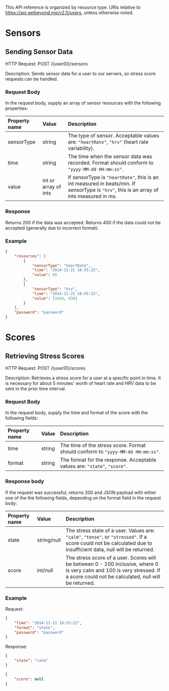 This API reference is organized by resource type. URIs relative to https://api.getbeyond.me/v2.0/users, unless otherwise noted.

# Sensors #
## Sending Sensor Data ##
HTTP Request: POST /{userID}/sensors

Description: Sends sensor data for a user to our servers, so stress score requests can be handled.

### Request Body ###
In the request body, supply an array of sensor resources with the following properties:

Property name | Value | Description
:--- | :--- | :---
sensorType | string | The type of sensor. Acceptable values are: `"heartRate"`, `"hrv"` (heart rate variability).
time | string | The time when the sensor data was recorded. Format should conform to `"yyyy-MM-dd HH:mm:ss"`.
value | int or array of ints | If sensorType is `"heartRate"`, this is an int measured in beats/min. If sensorType is `"hrv"`, this is an array of ints measured in ms.

### Response ###
Returns 200 if the data was accepted. Returns 400 if the data could not be accepted (generally due to incorrect format).

### Example ###
```json
{
    "resources": [
        {
            "sensorType": "heartRate",
            "time": "2014-11-21 16:55:22",
            "value": 65
        },
        {
            "sensorType": "hrv",
            "time": "2014-11-21 16:55:22",
            "value": [1034, 938]
        }
    ],
    "password": "password"
}
```

# Scores #
## Retrieving Stress Scores ##

HTTP Request: POST /{userID}/scores

Description: Retrieves a stress score for a user at a specific point in time. It is necessary for about 5 minutes' worth of heart rate and HRV data to be sent in the prior time interval.

### Request Body ###
In the request body, supply the time and format of the score with the following fields:

Property name | Value | Description
:--- | :--- | :---
time | string | The time of the stress score. Format should conform to `"yyyy-MM-dd HH:mm:ss"`.
format | string | The format for the response. Acceptable values are: `"state"`, `"score"`.

### Response body ###
If the request was successful, returns 200 and JSON payload with either one of the the following fields, depending on the format field in the request body:

Property name | Value | Description
:--- | :--- | :---
state | string/null | The stress state of a user. Values are: `"calm"`, `"tense"`, or `"stressed"`. If a score could not be calculated due to insufficient data, null will be returned.
score | int/null | The stress score of a user. Scores will be between 0 - 100 inclusive, where 0 is very calm and 100 is very stressed. If a score could not be calculated, null will be returned.

### Example ###
Request:
```json
{
    "time": "2014-11-21 16:55:22",
    "format": "state",
    "password": "password"
}
```

Response:
```json
{
    "state": "calm"
}
```
```json
{
    "score": null
}
```
